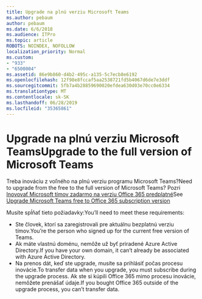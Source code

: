 ```yaml
---
title: Upgrade na plnú verziu Microsoft Teams
ms.author: pebaum
author: pebaum
ms.date: 6/6/2018
ms.audience: ITPro
ms.topic: article
ROBOTS: NOINDEX, NOFOLLOW
localization_priority: Normal
ms.custom:
- "933"
- "6500004"
ms.assetid: 86e9b860-d4b2-495c-a135-5c7ecb8e6192
ms.openlocfilehash: 12f98e8fccaf5aa2538721fd5b4067d6de7e3ddf
ms.sourcegitcommit: 5fb7a4b28859690020efdea630d03e70cc0e6334
ms.translationtype: MT
ms.contentlocale: sk-SK
ms.lasthandoff: 06/28/2019
ms.locfileid: "35365861"
---
```

# <a name="upgrade-to-the-full-version-of-microsoft-teams"></a><span data-ttu-id="64b65-102">Upgrade na plnú verziu Microsoft Teams</span><span class="sxs-lookup"><span data-stu-id="64b65-102">Upgrade to the full version of Microsoft Teams</span></span>

<span data-ttu-id="64b65-103">Treba inováciu z voľného na plnú verziu programu Microsoft Teams?</span><span class="sxs-lookup"><span data-stu-id="64b65-103">Need to upgrade from the free to the full version of Microsoft Teams?</span></span> <span data-ttu-id="64b65-104">Pozri [Inovovať Microsoft tímov zadarmo na verziu Office 365 predplatné](https://docs.microsoft.com/microsoftteams/upgrade-freemium)</span><span class="sxs-lookup"><span data-stu-id="64b65-104">See [Upgrade Microsoft Teams free to Office 365 subscription version](https://docs.microsoft.com/microsoftteams/upgrade-freemium)</span></span>

<span data-ttu-id="64b65-105">Musíte spĺňať tieto požiadavky:</span><span class="sxs-lookup"><span data-stu-id="64b65-105">You’ll need to meet these requirements:</span></span>

- <span data-ttu-id="64b65-106">Ste človek, ktorí sa zaregistrovali pre aktuálnu bezplatnú verziu tímov.</span><span class="sxs-lookup"><span data-stu-id="64b65-106">You’re the person who signed up for the current free version of Teams.</span></span>
- <span data-ttu-id="64b65-107">Ak máte vlastnú doménu, nemôže už byť priradené Azure Active Directory.</span><span class="sxs-lookup"><span data-stu-id="64b65-107">If you have your own domain, it can’t already be associated with Azure Active Directory.</span></span>
- <span data-ttu-id="64b65-108">Na prenos dát, keď ste upgrade, musíte sa prihlásiť počas procesu inovácie.</span><span class="sxs-lookup"><span data-stu-id="64b65-108">To transfer data when you upgrade, you must subscribe during the upgrade process.</span></span> <span data-ttu-id="64b65-109">Ak ste si kúpili Office 365 mimo procesu inovácie, nemôžete prenášať údaje.</span><span class="sxs-lookup"><span data-stu-id="64b65-109">If you bought Office 365 outside of the upgrade process, you can’t transfer data.</span></span>
